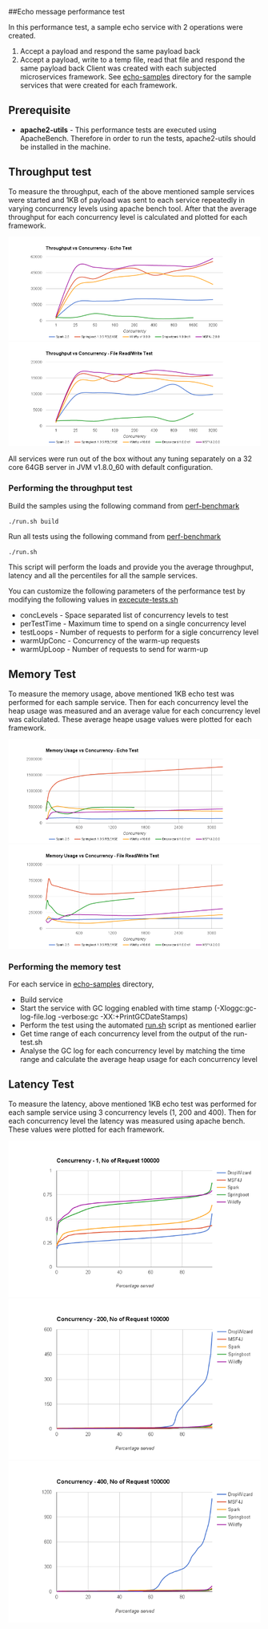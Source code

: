 ##Echo message performance test

In this performance test, a sample echo service with 2 operations were created.
1. Accept a payload and respond the same payload back
2. Accept a payload, write to a temp file, read that file and respond the same payload back
Client was created with each subjected microservices framework. See [echo-samples](echo-samples) directory for the 
sample services that were created for each framework.

## Prerequisite
* **apache2-utils** - This performance tests are executed using ApacheBench. Therefore in order to run the tests, apache2-utils
should be installed in the machine.

## Throughput test

To measure the throughput, each of the above mentioned sample services were started and 1KB of payload was sent to 
each service repeatedly in varying concurrency levels using apache bench tool. After that the average throughput for
each concurrency level is calculated and plotted for each framework.

![EchoThroughput](graphs/echotps.png) 
![FileEchoThroughput](graphs/fileechotps.png) 

All services were run out of the box without any tuning separately on a 32 core 64GB server in JVM v1.8.0_60 with default configuration.

### Performing the throughput test

Build the samples using the following command from [perf-benchmark](perf-benchmark)

```
./run.sh build
```

Run all tests using the following command from [perf-benchmark](perf-benchmark)

```
./run.sh
```

This script will perform the loads and provide you the average throughput, latency and all the percentiles for all the sample services.

You can customize the following parameters of the performance test by modifying the following values in [excecute-tests.sh](excecute-tests.sh)
 * concLevels - Space separated list of concurrency levels to test
 * perTestTime - Maximum time to spend on a single concurrency level
 * testLoops - Number of requests to perform for a sigle concurrency level
 * warmUpConc - Concurrency of the warm-up requests
 * warmUpLoop - Number of requests to send for warm-up


## Memory Test

To measure the memory usage, above mentioned 1KB echo test was performed for each sample service. Then for each 
concurrency level the heap usage was measured and an average value for each concurrency level was calculated. These
average heape usage values were plotted for each framework.

![EchoMemory](graphs/echomem.png)
![FileEchoMemory](graphs/fileechomem.png)

### Performing the memory test

For each service in [echo-samples](echo-samples) directory,
* Build service
* Start the service with GC logging enabled with time stamp (-Xloggc:gc-log-file.log -verbose:gc -XX:+PrintGCDateStamps)
* Perform the test using the automated [run.sh](run.sh) script as mentioned earlier
* Get time range of each concurrency level from the output of the run-test.sh
* Analyse the GC log for each concurrency level by matching the time range and calculate the average heap usage for each concurrency level


## Latency Test

To measure the latency, above mentioned 1KB echo test was performed for each sample service using 3 concurrency levels (1, 200 and 400). Then for each 
concurrency level the latency was measured using apache bench. These values were plotted for each framework.

![LatencyC1](graphs/latency-c1-n100000.png)
![LatencyC2](graphs/latency-c200-n100000.png)
![LatencyC3](graphs/latency-c400-n100000.png)
